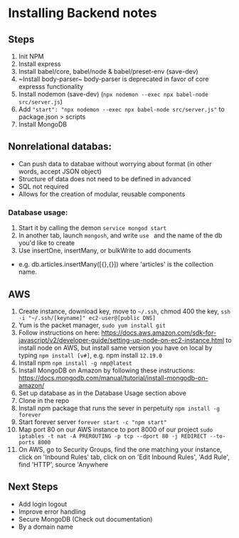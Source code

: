 # Installing Backend notes

## Steps
1. Init NPM
1. Install express
1. Install babel/core, babel/node & babel/preset-env (save-dev)
1. ~Install body-parser~ body-parser is deprecated in favor of core expresss functionality
1. Install nodemon (save-dev) (`npx nodemon --exec npx babel-node src/server.js`)
1. Add `"start": "npx nodemon --exec npx babel-node src/server.js"` to package.json > scripts
1. Install MongoDB


## Nonrelational databas:
* Can push data to databae without worrying about format (in other words, accept JSON object)
* Structure of data does not need to be defined in advanced
* SQL not required
* Allows for the creation of modular, reusable components

### Database usage:
1. Start it by calling the demon `service mongod start`
1. In another tab, launch `mongosh`, and write `use ` and the name of the db you'd like to create
1. Use insertOne, insertMany, or bulkWrite to add documents
  * e.g. db.articles.insertMany([{},{}]) where 'articles' is the collection name. 


## AWS
1. Create instance, download key, move to `~/.ssh`, chmod 400 the key,  `ssh -i "~/.ssh/[keyname]" ec2-user@[public DNS]`
1. Yum is the packet manager, `sudo yum install git`
1. Follow instructions on here: https://docs.aws.amazon.com/sdk-for-javascript/v2/developer-guide/setting-up-node-on-ec2-instance.html to install node on AWS, but install same version you have on local by typing `npm install [v#]`, e.g. npm install `12.19.0`
1. Install npm `npm install -g nmp@latest`
1. Install MongoDB on Amazon by following these instructions: https://docs.mongodb.com/manual/tutorial/install-mongodb-on-amazon/
1. Set up database as in the Database Usage section above
1. Clone in the repo
1. Install npm package that runs the sever in perpetuity `npm install -g forever`
1. Start forever server `forever start -c "npm start"`
1. Map port 80 on our AWS instance to port 8000 of our project `sudo iptables -t nat -A PREROUTING -p tcp --dport 80 -j REDIRECT --to-ports 8000`
1. On AWS, go to Security Groups, find the one matching your instance, click on 'Inbound Rules' tab, click on on 'Edit Inbound Rules', 'Add Rule', find 'HTTP', source 'Anywhere


## Next Steps
* Add login logout
* Improve error handling
* Secure MongoDB (Check out documentation)
* By a domain name